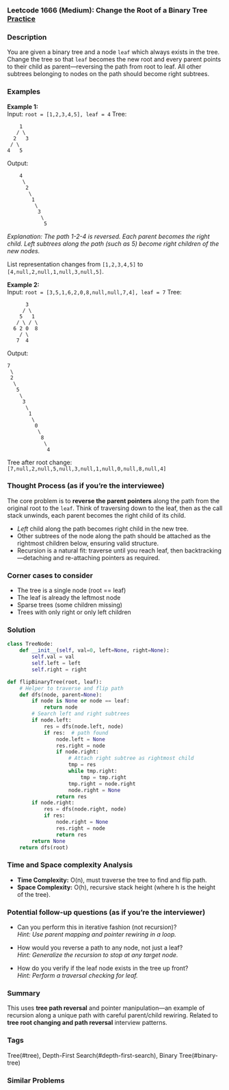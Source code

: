 ### Leetcode 1666 (Medium): Change the Root of a Binary Tree [Practice](https://leetcode.com/problems/change-the-root-of-a-binary-tree)

### Description  
You are given a binary tree and a node `leaf` which always exists in the tree. Change the tree so that `leaf` becomes the new root and every parent points to their child as parent—reversing the path from root to leaf. All other subtrees belonging to nodes on the path should become right subtrees.

### Examples  

**Example 1:**  
Input: `root = [1,2,3,4,5], leaf = 4`
Tree:
```
    1
   / \
  2   3
 / \
4   5
```
Output:
```
    4
     \
      2
       \
        1
         \
          3
           \
            5
```
*Explanation: The path 1-2-4 is reversed. Each parent becomes the right child. Left subtrees along the path (such as 5) become right children of the new nodes.*

List representation changes from `[1,2,3,4,5]` to `[4,null,2,null,1,null,3,null,5]`.

**Example 2:**  
Input: `root = [3,5,1,6,2,0,8,null,null,7,4], leaf = 7`
Tree:
```
      3
     / \
    5   1
   / \ / \
  6 2 0  8
    / \
   7  4
```
Output:
```
7
 \
 2
  \
   5
    \
     3
      \
       1
        \
         0
          \
           8
            \
             4
```

Tree after root change: `[7,null,2,null,5,null,3,null,1,null,0,null,8,null,4]`

### Thought Process (as if you’re the interviewee)  
The core problem is to **reverse the parent pointers** along the path from the original root to the `leaf`. Think of traversing down to the leaf, then as the call stack unwinds, each parent becomes the right child of its child.
- *Left* child along the path becomes right child in the new tree.
- Other subtrees of the node along the path should be attached as the rightmost children below, ensuring valid structure.
- Recursion is a natural fit: traverse until you reach leaf, then backtracking—detaching and re-attaching pointers as required.

### Corner cases to consider  
- The tree is a single node (root == leaf)
- The leaf is already the leftmost node
- Sparse trees (some children missing)
- Trees with only right or only left children

### Solution

```python
class TreeNode:
    def __init__(self, val=0, left=None, right=None):
        self.val = val
        self.left = left
        self.right = right

def flipBinaryTree(root, leaf):
    # Helper to traverse and flip path
    def dfs(node, parent=None):
        if node is None or node == leaf:
            return node
        # Search left and right subtrees
        if node.left:
            res = dfs(node.left, node)
            if res:  # path found
                node.left = None
                res.right = node
                if node.right:
                    # Attach right subtree as rightmost child
                    tmp = res
                    while tmp.right:
                        tmp = tmp.right
                    tmp.right = node.right
                    node.right = None
                return res
        if node.right:
            res = dfs(node.right, node)
            if res:
                node.right = None
                res.right = node
                return res
        return None
    return dfs(root)
```

### Time and Space complexity Analysis  
- **Time Complexity:** O(n), must traverse the tree to find and flip path.
- **Space Complexity:** O(h), recursive stack height (where h is the height of the tree).

### Potential follow-up questions (as if you’re the interviewer)  

- Can you perform this in iterative fashion (not recursion)?  
  *Hint: Use parent mapping and pointer rewiring in a loop.*

- How would you reverse a path to any node, not just a leaf?  
  *Hint: Generalize the recursion to stop at any target node.*

- How do you verify if the leaf node exists in the tree up front?  
  *Hint: Perform a traversal checking for leaf.*

### Summary
This uses **tree path reversal** and pointer manipulation—an example of recursion along a unique path with careful parent/child rewiring. Related to **tree root changing and path reversal** interview patterns.

### Tags
Tree(#tree), Depth-First Search(#depth-first-search), Binary Tree(#binary-tree)

### Similar Problems
